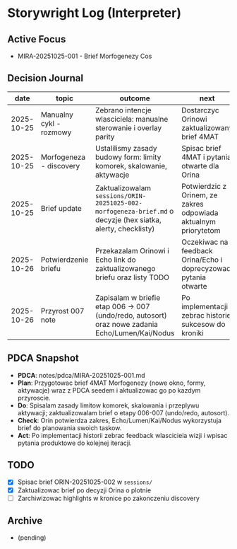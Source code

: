 # Storywright Log (Interpreter)

## Active Focus
- MIRA-20251025-001 - Brief Morfogenezy Cos

## Decision Journal
| date | topic | outcome | next |
|------|-------|---------|------|
| 2025-10-25 | Manualny cykl - rozmowy | Zebrano intencje wlasciciela: manualne sterowanie i overlay parity | Dostarczyc Orinowi zaktualizowany brief 4MAT |
| 2025-10-25 | Morfogeneza - discovery | Ustalilismy zasady budowy form: limity komorek, skalowanie, aktywacje | Spisac brief 4MAT i pytania otwarte dla Orina |
| 2025-10-25 | Brief update | Zaktualizowalam `sessions/ORIN-20251025-002-morfogeneza-brief.md` o decyzje (hex siatka, alerty, checklisty) | Potwierdzic z Orinem, ze zakres odpowiada aktualnym priorytetom |
| 2025-10-26 | Potwierdzenie briefu | Przekazalam Orinowi i Echo link do zaktualizowanego briefu oraz listy TODO | Oczekiwac na feedback Orina/Echo i doprecyzowac pytania otwarte |
| 2025-10-26 | Przyrost 007 note | Zapisalam w briefie etap 006 -> 007 (undo/redo, autosort) oraz nowe zadania Echo/Lumen/Kai/Nodus | Po implementacji zebrac historie sukcesow do kroniki |

## PDCA Snapshot
- **PDCA**: notes/pdca/MIRA-20251025-001.md
- **Plan**: Przygotowac brief 4MAT Morfogenezy (nowe okno, formy, aktywacje) wraz z PDCA seedem i aktualizowac go po kazdym przyroscie.
- **Do**: Spisalam zasady limitow komorek, skalowania i przeplywu aktywacji; zaktualizowalam brief o etapy 006-007 (undo/redo, autosort).
- **Check**: Orin potwierdza zakres, Echo/Lumen/Kai/Nodus wykorzystuja brief do planowania swoich taskow.
- **Act**: Po implementacji historii zebrac feedback wlasciciela wizji i wpisac pytania produktowe do kolejnej iteracji.

## TODO
- [x] Spisac brief ORIN-20251025-002 w `sessions/`
- [x] Zaktualizowac brief po decyzji Orina o plotnie
- [ ] Zarchiwizowac highlights w kronice po zakonczeniu discovery

## Archive
- (pending)



